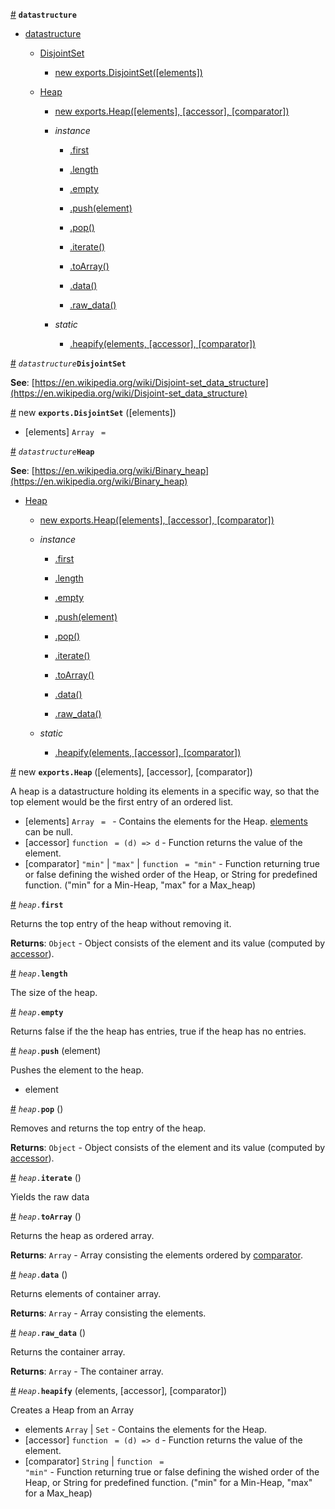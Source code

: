 
<a href="#module_datastructure" name="module_datastructure">#</a> <code>**datastructure**</code>



* [datastructure](#module_datastructure)

    * [DisjointSet](#DisjointSet)

        * [new exports.DisjointSet([elements])](#new_DisjointSet_new)

    * [Heap](#Heap)

        * [new exports.Heap([elements], [accessor], [comparator])](#new_Heap_new)

        * _instance_
            * [.first](#Heap+first)

            * [.length](#Heap+length)

            * [.empty](#Heap+empty)

            * [.push(element)](#Heap+push)

            * [.pop()](#Heap+pop)

            * [.iterate()](#Heap+iterate)

            * [.toArray()](#Heap+toArray)

            * [.data()](#Heap+data)

            * [.raw_data()](#Heap+raw_data)

        * _static_
            * [.heapify(elements, [accessor], [comparator])](#Heap.heapify)



<a href="#DisjointSet" name="DisjointSet">#</a> <code>*datastructure***DisjointSet**</code>


**See**: [https://en.wikipedia.org/wiki/Disjoint-set_data_structure](https://en.wikipedia.org/wiki/Disjoint-set_data_structure)  

<a href="#new_DisjointSet_new" name="new_DisjointSet_new">#</a> new <code>**exports.DisjointSet**</code>
([elements])


- [elements] <code>Array</code> <code> = </code>


<a href="#Heap" name="Heap">#</a> <code>*datastructure***Heap**</code>


**See**: [https://en.wikipedia.org/wiki/Binary_heap](https://en.wikipedia.org/wiki/Binary_heap)  

* [Heap](#Heap)

    * [new exports.Heap([elements], [accessor], [comparator])](#new_Heap_new)

    * _instance_
        * [.first](#Heap+first)

        * [.length](#Heap+length)

        * [.empty](#Heap+empty)

        * [.push(element)](#Heap+push)

        * [.pop()](#Heap+pop)

        * [.iterate()](#Heap+iterate)

        * [.toArray()](#Heap+toArray)

        * [.data()](#Heap+data)

        * [.raw_data()](#Heap+raw_data)

    * _static_
        * [.heapify(elements, [accessor], [comparator])](#Heap.heapify)



<a href="#new_Heap_new" name="new_Heap_new">#</a> new <code>**exports.Heap**</code>
([elements], [accessor], [comparator])

A heap is a datastructure holding its elements in a specific way, so that the top element would be the first entry of an ordered list.


- [elements] <code>Array</code> <code> = </code> - Contains the elements for the Heap. [elements](elements) can be null.
- [accessor] <code>function</code> <code> = (d) &#x3D;&gt; d</code> - Function returns the value of the element.
- [comparator] <code>&quot;min&quot;</code> | <code>&quot;max&quot;</code> | <code>function</code> <code> = &quot;min&quot;</code> - Function returning true or false defining the wished order of the Heap, or String for predefined function. ("min" for a Min-Heap, "max" for a Max_heap)


<a href="#Heap+first" name="Heap+first">#</a> <code>*heap*.**first**</code>


Returns the top entry of the heap without removing it.

**Returns**: <code>Object</code> - Object consists of the element and its value (computed by [accessor](accessor)).  

<a href="#Heap+length" name="Heap+length">#</a> <code>*heap*.**length**</code>


The size of the heap.


<a href="#Heap+empty" name="Heap+empty">#</a> <code>*heap*.**empty**</code>


Returns false if the the heap has entries, true if the heap has no entries.


<a href="#Heap+push" name="Heap+push">#</a> <code>*heap*.**push**</code>
(element)

Pushes the element to the heap.


- element


<a href="#Heap+pop" name="Heap+pop">#</a> <code>*heap*.**pop**</code>
()

Removes and returns the top entry of the heap.

**Returns**: <code>Object</code> - Object consists of the element and its value (computed by [accessor](accessor)).  

<a href="#Heap+iterate" name="Heap+iterate">#</a> <code>*heap*.**iterate**</code>
()

Yields the raw data


<a href="#Heap+toArray" name="Heap+toArray">#</a> <code>*heap*.**toArray**</code>
()

Returns the heap as ordered array.

**Returns**: <code>Array</code> - Array consisting the elements ordered by [comparator](comparator).  

<a href="#Heap+data" name="Heap+data">#</a> <code>*heap*.**data**</code>
()

Returns elements of container array.

**Returns**: <code>Array</code> - Array consisting the elements.  

<a href="#Heap+raw_data" name="Heap+raw_data">#</a> <code>*heap*.**raw_data**</code>
()

Returns the container array.

**Returns**: <code>Array</code> - The container array.  

<a href="#Heap.heapify" name="Heap.heapify">#</a> <code>*Heap*.**heapify**</code>
(elements, [accessor], [comparator])

Creates a Heap from an Array


- elements <code>Array</code> | <code>Set</code> - Contains the elements for the Heap.
- [accessor] <code>function</code> <code> = (d) &#x3D;&gt; d</code> - Function returns the value of the element.
- [comparator] <code>String</code> | <code>function</code> <code> = &quot;min&quot;</code> - Function returning true or false defining the wished order of the Heap, or String for predefined function. ("min" for a Min-Heap, "max" for a Max_heap)

